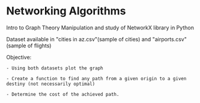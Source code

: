# Networking Algorithms

Intro to Graph Theory
  Manipulation and study of NetworkX library in Python
 
Dataset available in "cities in az.csv"(sample of cities)  and "airports.csv"(sample of flights) 

Objective:

    - Using both datasets plot the graph 
    
    - Create a function to find any path from a given origin to a given destiny (not necessarily optimal)
    
    - Determine the cost of the achieved path.
